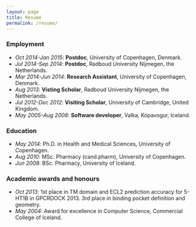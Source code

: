```yaml
---
layout: page
title: Resumé
permalink: /resume/
---
```


### Employment

* *Oct 2014-Jan 2015*: **Postdoc**, University of Copenhagen, Denmark.
* *Jul 2014-Sep 2014*: **Postdoc**, Radboud University Nijmegen, the Netherlands.
* *Mar 2014-Jun 2014*: **Research Assistant**, University of Copenhagen, Denmark.
* *Aug 2013*: **Visting Scholar**, Radboud University Nijmegen, the Netherlands.
* *Jul 2012-Dec 2012*: **Visiting Scholar**, University of Cambridge, United Kingdom.
* *May 2005–Aug 2008*: **Software developer**, Valka, Kópavogur, Iceland.

### Education

* *May 2014*: Ph.D. in Health and Medical Sciences, University of Copenhagen.
* *Aug 2010*: MSc. Pharmacy (cand.pharm), University of Copenhagen.
* *Jun 2008*: BSc. Pharmacy, University of Iceland.

### Academic awards and honours

* *Oct 2013*: 1st place in TM domain and ECL2 prediction accuracy for 5-HT1B in GPCRDOCK 2013. 3rd place in binding
pocket definition and geometry.
* *May 2004*: Award for excellence in Computer Science, Commercial College of Iceland.